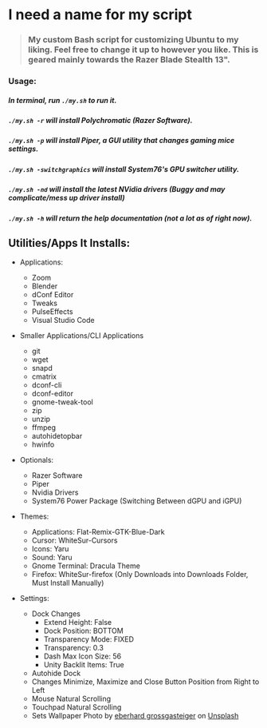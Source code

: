 # I need a name for my script

> ### My custom Bash script for customizing Ubuntu to my liking. Feel free to change it up to however you like. This is geared mainly towards the Razer Blade Stealth 13". 

### Usage:
##### In terminal, run `./my.sh` to run it. 
##### `./my.sh -r` will install Polychromatic (Razer Software). 
##### `./my.sh -p` will install Piper, a GUI utility that changes gaming mice settings.
##### `./my.sh -switchgraphics` will install System76's GPU switcher utility. 
##### `./my.sh -nd` will install the latest NVidia drivers (Buggy and may complicate/mess up driver install)
##### `./my.sh -h` will return the help documentation (not a lot as of right now).

## Utilities/Apps It Installs:

* Applications:
	* Zoom
	* Blender
	* dConf Editor
	* Tweaks
	* PulseEffects
	* Visual Studio Code
* Smaller Applications/CLI Applications
	* git
	* wget
	* snapd
	* cmatrix 
	* dconf-cli 
	* dconf-editor 
	* gnome-tweak-tool 
	* zip 
	* unzip 
	* ffmpeg
	* autohidetopbar
	* hwinfo
* Optionals:
	* Razer Software
  	* Piper
  	* Nvidia Drivers
	* System76 Power Package (Switching Between dGPU and iGPU)

* Themes:
	* Applications: Flat-Remix-GTK-Blue-Dark
	* Cursor: WhiteSur-Cursors
	* Icons: Yaru
	* Sound: Yaru
	* Gnome Terminal: Dracula Theme
	* Firefox: WhiteSur-firefox (Only Downloads into Downloads Folder, Must Install Manually)

* Settings:
	* Dock Changes
		* Extend Height: False
		* Dock Position: BOTTOM
		* Transparency Mode: FIXED
		* Transparency: 0.3
		* Dash Max Icon Size: 56
		* Unity Backlit Items: True
	* Autohide Dock
	* Changes Minimize, Maximize and Close Button Position from Right to Left
	* Mouse Natural Scrolling
	* Touchpad Natural Scrolling
	* Sets Wallpaper 
	Photo by [eberhard grossgasteiger](https://unsplash.com/@eberhardgross?utm_source=unsplash&amp;utm_medium=referral&amp;utm_content=creditCopyText) on [Unsplash](https://unsplash.com/images/stock/non-copyrighted?utm_source=unsplash&amp;utm_medium=referral&amp;utm_content=creditCopyText)



